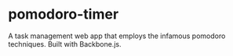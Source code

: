 pomodoro-timer
==============

A task management web app that employs the infamous pomodoro techniques. Built with Backbone.js.
